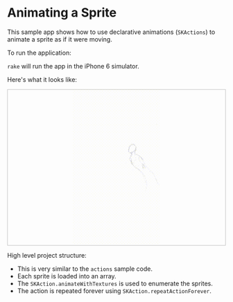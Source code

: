 # Animating a Sprite

This sample app shows how to use declarative animations (`SKActions`)
to animate a sprite as if it were moving.

To run the application:

`rake` will run the app in the iPhone 6 simulator.

Here's what it looks like:

<p align="center" style="border: solid 1px silver;">
  <img src="animated-sprite.gif" width="200px" />
</p>

High level project structure:

- This is very similar to the `actions` sample code.
- Each sprite is loaded into an array.
- The `SKAction.animateWithTextures` is used to enumerate the sprites.
- The action is repeated forever using `SKAction.repeatActionForever`.

